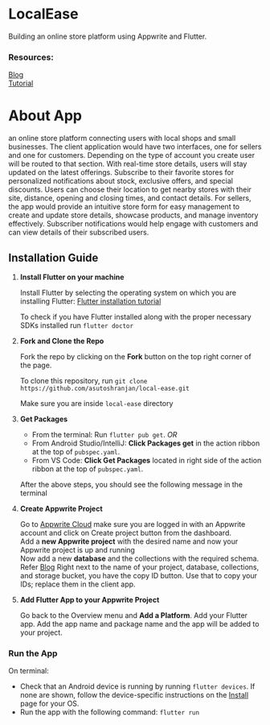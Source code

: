 # LocalEase

Building an online store platform using Appwrite and Flutter.

### Resources:
[Blog](https://asutosh.hashnode.dev/building-an-online-store-platform-using-appwrite-and-flutter-localease)\
[Tutorial](https://youtu.be/APp9dHVvmPg)

# About App

an online store platform connecting users with local shops and small businesses. The client application would have two interfaces, one for sellers and one for customers. Depending on the type of account you create user will be routed to that section. With real-time store details, users will stay updated on the latest offerings. Subscribe to their favorite stores for personalized notifications about stock, exclusive offers, and special discounts. Users can choose their location to get nearby stores with their site, distance, opening and closing times, and contact details. For sellers, the app would provide an intuitive store form for easy management to create and update store details, showcase products, and manage inventory effectively. Subscriber notifications would help engage with customers and can view details of their subscribed users.

## Installation Guide

1. **Install Flutter on your machine**

    Install Flutter by selecting the operating system on which you are installing Flutter: [Flutter installation tutorial](https://flutter.dev/docs/get-started/install)

    To check if you have Flutter installed along with the proper necessary SDKs installed
    run `flutter doctor`
    
2. **Fork and Clone the Repo**

    Fork the repo by clicking on the **Fork** button on the top right corner of the page.
    
    To clone this repository, run `git clone https://github.com/asutoshranjan/local-ease.git`
    
    Make sure you are inside `local-ease` directory
    
    
3. **Get Packages**

    - From the terminal: Run `flutter pub get`.
      _OR_
    - From Android Studio/IntelliJ: **Click Packages get** in the action ribbon at the top of `pubspec.yaml`.
    - From VS Code: **Click Get Packages** located in right side of the action ribbon at the top of `pubspec.yaml`.

    After the above steps, you should see the following message in the terminal   
    
4. **Create Appwrite Project**
    
    Go to [Appwrite Cloud](https://cloud.appwrite.io) make sure you are logged in with an Appwrite account and click on Create project button from the dashboard.<br>
    Add a **new Appwrite project** with the desired name and now your Appwrite project is up and running<br>
    Now add a new **database** and the collections with the required schema. Refer [Blog](https://asutosh.hashnode.dev/building-an-online-store-platform-using-appwrite-and-flutter-localease)
    Right next to the name of your project, database, collections, and storage bucket, you have the copy ID button. Use that to copy your IDs; replace them in the client app.
    
    
    
5. **Add Flutter App to your Appwrite Project**

    Go back to the Overview menu and **Add a Platform**. Add your Flutter app. Add the app name and package name and the app will be added to your project.
    



### Run the App

  On terminal:

- Check that an Android device is running by running `flutter devices`. If none are shown, follow the device-specific instructions on the [Install](https://flutter.dev/docs/get-started/install) page for your OS.
- Run the app with the following command: `flutter run`
